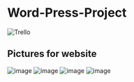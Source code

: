 # Word-Press-Project


![Trello]([https://github.com/user-attachments/assets/4d77c455-1983-41ed-ba58-e6e0f6406819](https://trello.com/b/kqkcq5rr/word-press))





## Pictures for website
![image](https://github.com/user-attachments/assets/4d77c455-1983-41ed-ba58-e6e0f6406819)
![image](https://github.com/user-attachments/assets/4b714de0-9f18-4639-88f7-7fd891bef6bb)
![image](https://github.com/user-attachments/assets/dd05169d-d1a1-4e53-b051-5eb52225e1ec)
![image](https://github.com/user-attachments/assets/dd75678a-6fb9-4c7d-afc2-8c79f86e61ca)

